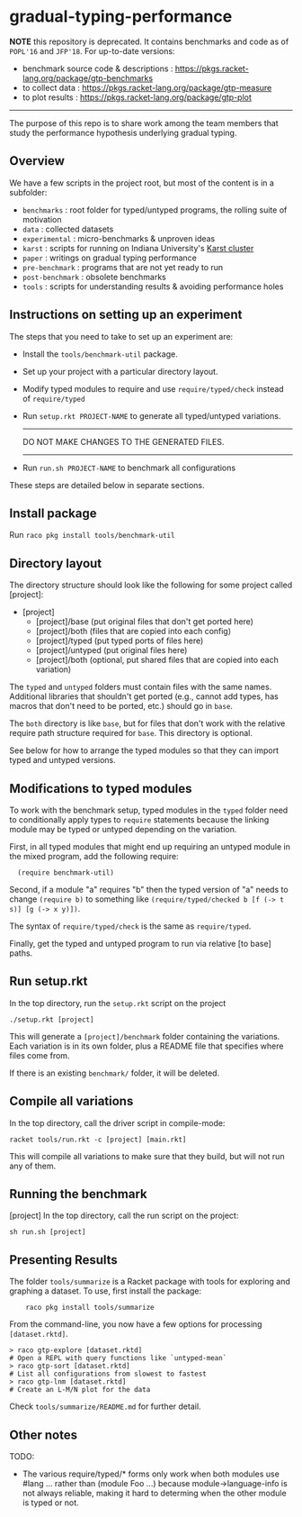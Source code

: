 gradual-typing-performance
===

**NOTE** this repository is deprecated. It contains benchmarks and code
as of `POPL'16` and `JFP'18`. For up-to-date versions:

- benchmark source code & descriptions : <https://pkgs.racket-lang.org/package/gtp-benchmarks>
- to collect data : <https://pkgs.racket-lang.org/package/gtp-measure>
- to plot results : <https://pkgs.racket-lang.org/package/gtp-plot>


- - -

The purpose of this repo is to share work among the team members that study
the performance hypothesis underlying gradual typing.


Overview
---
We have a few scripts in the project root, but most of the content is in a subfolder:
- `benchmarks`     : root folder for typed/untyped programs, the rolling suite of motivation
- `data`           : collected datasets
- `experimental`   : micro-benchmarks & unproven ideas
- `karst`          : scripts for running on Indiana University's [Karst cluster](https://kb.iu.edu/d/bezu)
- `paper`          : writings on gradual typing performance
- `pre-benchmark`  : programs that are not yet ready to run
- `post-benchmark` : obsolete benchmarks
- `tools`          : scripts for understanding results & avoiding performance holes


Instructions on setting up an experiment
----------------------------------------

The steps that you need to take to set up an experiment are:

  * Install the `tools/benchmark-util` package.
  * Set up your project with a particular directory layout.
  * Modify typed modules to require and use `require/typed/check` instead of `require/typed`
  * Run `setup.rkt PROJECT-NAME` to generate all typed/untyped variations.

     ******************************************
     DO NOT MAKE CHANGES TO THE GENERATED FILES.
     ******************************************

  * Run `run.sh PROJECT-NAME` to benchmark all configurations

These steps are detailed below in separate sections.


Install package
---------------

Run `raco pkg install tools/benchmark-util`

Directory layout
----------------

The directory structure should look like the following for some project
called [project]:

  * [project]
    * [project]/base (put original files that don't get ported here)
    * [project]/both (files that are copied into each config)
    * [project]/typed (put typed ports of files here)
    * [project]/untyped (put original files here)
    * [project]/both (optional, put shared files that are copied into each variation)

The `typed` and `untyped` folders must contain files with the same
names. Additional libraries that shouldn't get ported (e.g., cannot add
types, has macros that don't need to be ported, etc.) should go in
`base`.

The `both` directory is like `base`, but for files that don't work with
the relative require path structure required for `base`. This directory
is optional.

See below for how to arrange the typed modules so that they can import
typed and untyped versions.


Modifications to typed modules
------------------------------

To work with the benchmark setup, typed modules in the `typed` folder need
to conditionally apply types to `require` statements because the linking
module may be typed or untyped depending on the variation.

First, in all typed modules that might end up requiring an untyped module
in the mixed program, add the following require:

````
  (require benchmark-util)
````

Second, if a module "a" requires "b" then the typed version of
"a" needs to change `(require b)` to something like
`(require/typed/checked b [f (-> t s)] [g (-> x y)])`.

The syntax of `require/typed/check` is the same as `require/typed`.

Finally, get the typed and untyped program to run via relative [to base]
paths.


Run setup.rkt
-------------

In the top directory, run the `setup.rkt` script on the project 

  `./setup.rkt [project]`

This will generate a `[project]/benchmark` folder containing the variations.
Each variation is in its own folder, plus a README file that specifies
where files come from.

If there is an existing `benchmark/` folder, it will be deleted.


Compile all variations
----------------------

In the top directory, call the driver script in compile-mode:

  `racket tools/run.rkt -c [project] [main.rkt]`

This will compile all variations to make sure that they build, but
will not run any of them.


Running the benchmark
---------------------
[project]
In the top directory, call the run script on the project:

  `sh run.sh [project]`


Presenting Results
------------------

The folder `tools/summarize` is a Racket package with tools for exploring and graphing a dataset.
To use, first install the package:

```
    raco pkg install tools/summarize
```

From the command-line, you now have a few options for processing `[dataset.rktd]`.

```
> raco gtp-explore [dataset.rktd]
# Open a REPL with query functions like `untyped-mean`
> raco gtp-sort [dataset.rktd]
# List all configurations from slowest to fastest
> raco gtp-lnm [dataset.rktd]
# Create an L-M/N plot for the data
```

Check `tools/summarize/README.md` for further detail.


Other notes
-----------

TODO:
- The various require/typed/* forms only work when both modules use #lang ...
   rather than (module Foo ...) because module->language-info is not always
   reliable, making it hard to determing when the other module is typed or not.
